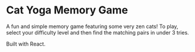 # Cat Yoga Memory Game

A fun and simple memory game featuring some very zen cats! To play, select your difficulty level and then find the matching pairs in under 3 tries.

Built with React.
